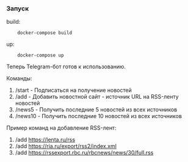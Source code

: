 ### Запуск

build:

```
    docker-compose build
```

up:

```
    docker-compose up
```

Теперь Telegram-бот готов к использованию.

Команды:

1. /start - Подписаться на получение новостей
2. /add - Добавить новостной сайт - источник URL на RSS-ленту новостей
3. /news5 - Получить последние 5 новостей из всех источников
4. /news10 - Получить последние 10 новостей из всех источников

Пример команд на добавление RSS-лент:

1. /add https://lenta.ru/rss
2. /add https://ria.ru/export/rss2/index.xml
3. /add https://rssexport.rbc.ru/rbcnews/news/30/full.rss